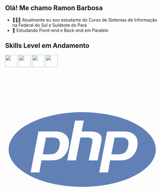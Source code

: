 ## Olá! Me chamo Ramon Barbosa
- 👨🏾‍🎓 Atualmente eu sou estudante do Curso de Sistemas de Informação na Federal do Sul e Suldeste do Pará
- 🌱 Estudando Front-end e Back-end em Paralelo
## Skills Level em Andamento
<img src="https://cdn.jsdelivr.net/gh/devicons/devicon/icons/git/git-original.svg" width="40" height="40"/>  <img src="https://cdn.jsdelivr.net/gh/devicons/devicon/icons/html5/html5-original.svg" width="40" height="40"/>  <img src="https://cdn.jsdelivr.net/gh/devicons/devicon/icons/css3/css3-original.svg" width="40" height="40"/>  <img src="https://cdn.jsdelivr.net/gh/devicons/devicon/icons/javascript/javascript-original.svg" width="40" height="40"/> 

<svg xmlns="http://www.w3.org/2000/svg" viewBox="0 0 128 128" id="php"><path fill="#6181B6" d="M64 33.039c-33.74 0-61.094 13.862-61.094 30.961s27.354 30.961 61.094 30.961 61.094-13.862 61.094-30.961-27.354-30.961-61.094-30.961zm-15.897 36.993c-1.458 1.364-3.077 1.927-4.86 2.507-1.783.581-4.052.461-6.811.461h-6.253l-1.733 10h-7.301l6.515-34h14.04c4.224 0 7.305 1.215 9.242 3.432 1.937 2.217 2.519 5.364 1.747 9.337-.319 1.637-.856 3.159-1.614 4.515-.759 1.357-1.75 2.624-2.972 3.748zm21.311 2.968l2.881-14.42c.328-1.688.208-2.942-.361-3.555-.57-.614-1.782-1.025-3.635-1.025h-5.79l-3.731 19h-7.244l6.515-33h7.244l-1.732 9h6.453c4.061 0 6.861.815 8.402 2.231s2.003 3.356 1.387 6.528l-3.031 15.241h-7.358zm40.259-11.178c-.318 1.637-.856 3.133-1.613 4.488-.758 1.357-1.748 2.598-2.971 3.722-1.458 1.364-3.078 1.927-4.86 2.507-1.782.581-4.053.461-6.812.461h-6.253l-1.732 10h-7.301l6.514-34h14.041c4.224 0 7.305 1.215 9.241 3.432 1.935 2.217 2.518 5.418 1.746 9.39zM95.919 54h-5.001l-2.727 14h4.442c2.942 0 5.136-.29 6.576-1.4 1.442-1.108 2.413-2.828 2.918-5.421.484-2.491.264-4.434-.66-5.458-.925-1.024-2.774-1.721-5.548-1.721zM38.934 54h-5.002l-2.727 14h4.441c2.943 0 5.136-.29 6.577-1.4 1.441-1.108 2.413-2.828 2.917-5.421.484-2.491.264-4.434-.66-5.458s-2.772-1.721-5.546-1.721z" width="40" height="40"></path></svg>

          


<!--
<br>
<br>
<img src="https://github.com/ramoncbarbosa/ramoncbarbosa/blob/main/assetc/octocat-1685839920740.png">
-->

